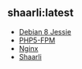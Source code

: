 ## shaarli:latest
- [Debian 8 Jessie](https://hub.docker.com/_/debian/)
- [PHP5-FPM](http://php-fpm.org/)
- [Nginx](http://nginx.org/)
- [Shaarli](https://github.com/shaarli/Shaarli)
